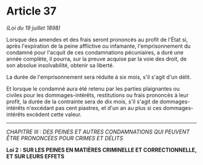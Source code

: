 # Article 37
*(Loi du 19 juillet 1898)*

Lorsque des amendes et des frais seront prononcés
au profit de l'État si, après l'expiration de la peine afflictive ou infamante,
l'emprisonnement du condamné pour l'acquit de ces condamnations pécuniaires, a
duré une année complète, il pourra, sur la preuve acquise par la voie des droit, de son
absolue insolvabilité, obtenir sa liberté.

La durée de l'emprisonnement sera réduite à six mois, s'il s'agit d'un délit.

Et lorsque le condamné aura été retenu par les parties plaignantes ou civiles pour les
dommages-intérêts, restitutions ou frais prononcés à leur profit, la durée de la
contrainte sera de dix mois, s'il s'agit de dommages-intérêts n'excédant pas cent
piastres, et d'un an au plus si ces dommages-intérêts excèdent cette valeur.
***
*CHAPITRE III : DES PEINES ET AUTRES CONDAMNATIONS QUI PEUVENT ÊTRE PRONONCÉES POUR CRIMES ET DÉLITS*

**Loi 2 : SUR LES PEINES EN MATIÈRES CRIMINELLE ET CORRECTIONNELLE, ET SUR LEURS EFFETS**